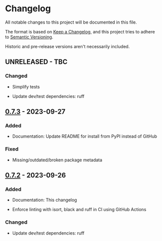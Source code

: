 # Changelog

All notable changes to this project will be documented in this file.

The format is based on [Keep a Changelog](https://keepachangelog.com/en/1.1.0/),
and this project tries to adhere to [Semantic Versioning](https://semver.org/spec/v2.0.0.html).

Historic and pre-release versions aren't necessarily included.


## UNRELEASED - TBC

### Changed

- Simplify tests 

- Update dev/test dependencies: ruff

## [0.7.3] - 2023-09-27

### Added

- Documentation: Update README for install from PyPI instead of GitHub

### Fixed

- Missing/outdated/broken package metadata
 

## [0.7.2] - 2023-09-26

### Added

- Documentation: This changelog

- Enforce linting with isort, black and ruff in CI using GitHub Actions

### Changed

- Update dev/test dependencies: ruff


[0.7.3]: https://github.com/elliot-100/Spond-classes/compare/v0.7.2...v0.7.3
[0.7.2]: https://github.com/elliot-100/Spond-classes/compare/v0.7.1...v0.7.2